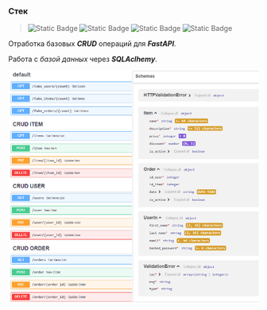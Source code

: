 ### Стек

>![Static Badge](https://img.shields.io/badge/build-v3.11-brightgreen?style=flat-square&logo=python&label=python&labelColor=yellow&color=aqua)
>![Static Badge](https://img.shields.io/badge/build-v0.110-brightgreen?style=flat-square&logo=FastAPI&logoColor=black&label=FastAPI&labelColor=teal&color=aqua)
>![Static Badge](https://img.shields.io/badge/build-v2.0-brightgreen?style=flat-square&logo=Pydantic&logoColor=white&label=Pydantic&labelColor=deeppink&color=aqua)
>![Static Badge](https://img.shields.io/badge/build-v1.4-brightgreen?style=flat-square&logo=sqlalchemy&label=SQLAlchemy&labelColor=black&color=aqua)

Отработка базовых ___CRUD___ операций для ___FastAPI___. 

Работа с _базой данных_ через ___SQLAclhemy___.

<img align="center" src="crud 1.png" alt="Демонстрация работы приложения">
